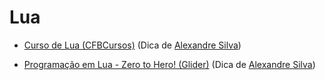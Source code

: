 # Lua

- [Curso de Lua (CFBCursos)](https://www.youtube.com/watch?v=J9iZeIk2OII&list=PLx4x_zx8csUhdMczA1OSq9rM7N48L6OLU)
  (Dica de [Alexandre Silva](https://github.com/Alexandre-S-bits/))

- [Programação em Lua - Zero to Hero! (Glider)](https://www.youtube.com/playlist?list=PL61kTUcYddBOFrp8dBlXfRz2Buld6Xx9m)
  (Dica de [Alexandre Silva](https://github.com/Alexandre-S-bits/))

